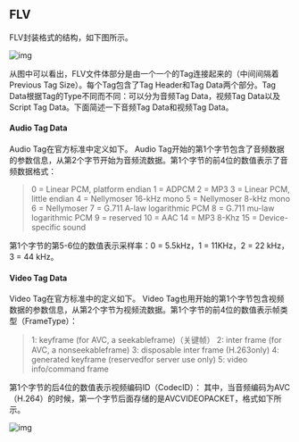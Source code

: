 ## FLV

FLV封装格式的结构，如下图所示。



![img](https://img-blog.csdn.net/20150312023125560?watermark/2/text/aHR0cDovL2Jsb2cuY3Nkbi5uZXQvbGVpeGlhb2h1YTEwMjA=/font/5a6L5L2T/fontsize/400/fill/I0JBQkFCMA==/dissolve/70/gravity/SouthEast)

从图中可以看出，FLV文件体部分是由一个一个的Tag连接起来的（中间间隔着Previous Tag Size）。每个Tag包含了Tag Header和Tag Data两个部分。Tag Data根据Tag的Type不同而不同：可以分为音频Tag Data，视频Tag Data以及Script Tag Data。下面简述一下音频Tag Data和视频Tag Data。



#### Audio Tag Data

Audio Tag在官方标准中定义如下。
Audio Tag开始的第1个字节包含了音频数据的参数信息，从第2个字节开始为音频流数据。第1个字节的前4位的数值表示了音频数据格式：

> 0 = Linear PCM, platform endian
> 1 = ADPCM
> 2 = MP3
> 3 = Linear PCM, little endian
> 4 = Nellymoser 16-kHz mono
> 5 = Nellymoser 8-kHz mono
> 6 = Nellymoser
> 7 = G.711 A-law logarithmic PCM
> 8 = G.711 mu-law logarithmic PCM
> 9 = reserved
> 10 = AAC
> 14 = MP3 8-Khz
> 15 = Device-specific sound

第1个字节的第5-6位的数值表示采样率：0 = 5.5kHz，1 = 11KHz，2 = 22 kHz，3 = 44 kHz。





#### Video Tag Data

Video Tag在官方标准中的定义如下。
Video Tag也用开始的第1个字节包含视频数据的参数信息，从第2个字节为视频流数据。第1个字节的前4位的数值表示帧类型（FrameType）：

> 1: keyframe (for AVC, a seekableframe)（关键帧）
> 2: inter frame (for AVC, a nonseekableframe)
> 3: disposable inter frame (H.263only)
> 4: generated keyframe (reservedfor server use only)
> 5: video info/command frame

第1个字节的后4位的数值表示视频编码ID（CodecID）：
其中，当音频编码为AVC（H.264）的时候，第一个字节后面存储的是AVCVIDEOPACKET，格式如下所示。

  ![img](https://img-blog.csdn.net/20150312023714268?watermark/2/text/aHR0cDovL2Jsb2cuY3Nkbi5uZXQvbGVpeGlhb2h1YTEwMjA=/font/5a6L5L2T/fontsize/400/fill/I0JBQkFCMA==/dissolve/70/gravity/SouthEast)

